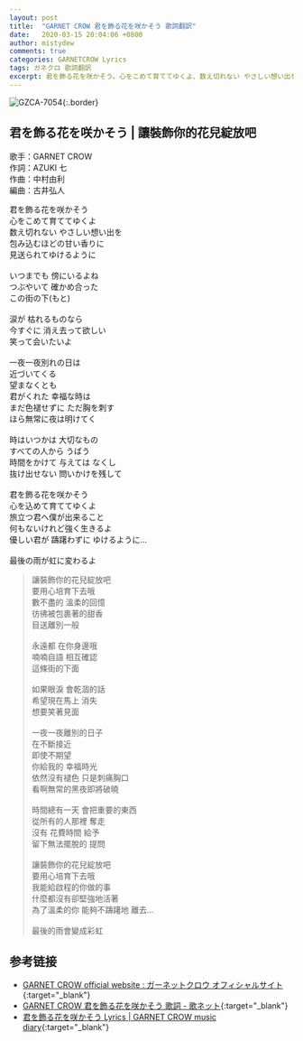 ```yaml
---
layout: post
title:  "GARNET CROW 君を飾る花を咲かそう 歌詞翻訳"
date:   2020-03-15 20:04:06 +0800
author: mistydew
comments: true
categories: GARNETCROW Lyrics
tags: ガネクロ 歌詞翻訳
excerpt: 君を飾る花を咲かそう。心をこめて育ててゆくよ、数え切れない やさしい想い出を。包み込むほどの甘い香りに、見送られてゆけるように。
---
```

![GZCA-7054](/gc/assets/images/discography/single/GZCA-7054.jpg){:.border}

## 君を飾る花を咲かそう | 讓裝飾你的花兒綻放吧

歌手：GARNET CROW<br>
作詞：AZUKI 七<br>
作曲：中村由利<br>
編曲：古井弘人

<div class="lyric-original">
<p>
君を飾る花を咲かそう<br>
心をこめて育ててゆくよ<br>
数え切れない やさしい想い出を<br>
包み込むほどの甘い香りに<br>
見送られてゆけるように<br>
<br>
いつまでも 傍にいるよね<br>
つぶやいて 確かめ合った<br>
この街の下(もと)<br>
<br>
涙が 枯れるものなら<br>
今すぐに 消え去って欲しい<br>
笑って会いたいよ<br>
<br>
一夜一夜別れの日は<br>
近づいてくる<br>
望まなくとも<br>
君がくれた 幸福な時は<br>
まだ色褪せずに ただ胸を刺す<br>
ほら無常に夜は明けてく<br>
<br>
時はいつかは 大切なもの<br>
すべての人から うばう<br>
時間をかけて 与えては なくし<br>
抜け出せない 問いかけを残して<br>
<br>
君を飾る花を咲かそう<br>
心を込めて育ててゆくよ<br>
旅立つ君へ僕が出来ること<br>
何もないけれど強く生きるよ<br>
優しい君が 躊躇わずに ゆけるように…<br>
<br>
最後の雨が虹に変わるよ
</p>
</div>

<div class="lyric-translation">
<blockquote>
讓裝飾你的花兒綻放吧<br>
要用心培育下去哦<br>
數不盡的 溫柔的回憶<br>
彷彿被包裹著的甜香<br>
目送離別一般<br>
<br>
永遠都 在你身邊哦<br>
喃喃自語 相互確認<br>
這條街的下面<br>
<br>
如果眼淚 會乾涸的話<br>
希望現在馬上 消失<br>
想要笑著見面<br>
<br>
一夜一夜離別的日子<br>
在不斷接近<br>
即使不期望<br>
你給我的 幸福時光<br>
依然沒有褪色 只是刺痛胸口<br>
看啊無常的黑夜即將破曉<br>
<br>
時間總有一天 會把重要的東西<br>
從所有的人那裡 奪走<br>
沒有 花費時間 給予<br>
留下無法擺脫的 提問<br>
<br>
讓裝飾你的花兒綻放吧<br>
要用心培育下去哦<br>
我能給啟程的你做的事<br>
什麼都沒有卻堅強地活著<br>
為了溫柔的你 能夠不躊躇地 離去...<br>
<br>
最後的雨會變成彩虹
</blockquote>
</div>

## 参考链接

* [GARNET CROW official website : ガーネットクロウ オフィシャルサイト](http://www.garnetcrow.com){:target="_blank"}
* [GARNET CROW 君を飾る花を咲かそう 歌詞 - 歌ネット](https://www.uta-net.com/song/19180){:target="_blank"}
* [君を飾る花を咲かそう Lyrics \| GARNET CROW music diary](https://mistydew.github.io/gc/lyrics/original/君を飾る花を咲かそう.html){:target="_blank"}
